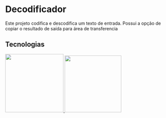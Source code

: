 # Decodificador
Este projeto codifica e descodifica um texto de entrada. Possui a opção de copiar o resultado de saída para área de transferencia
## Tecnologias
<div>
<a href="https://github.com/ElaineCristinaG/decodificador/">
<img loading="lazy" height="185em" src="https://github-readme-stats.vercel.app/api/top-langs/?username=ElaineCristinaG&layout=compact&langs_count=7&theme=dracula"/>
  <img loading="lazy" height="180em" src="https://github-readme-stats.vercel.app/api?username=ElaineCristinaG&show_icons=true&theme=dracula&include_all_commits=true&count_private=true"/>
</div>
